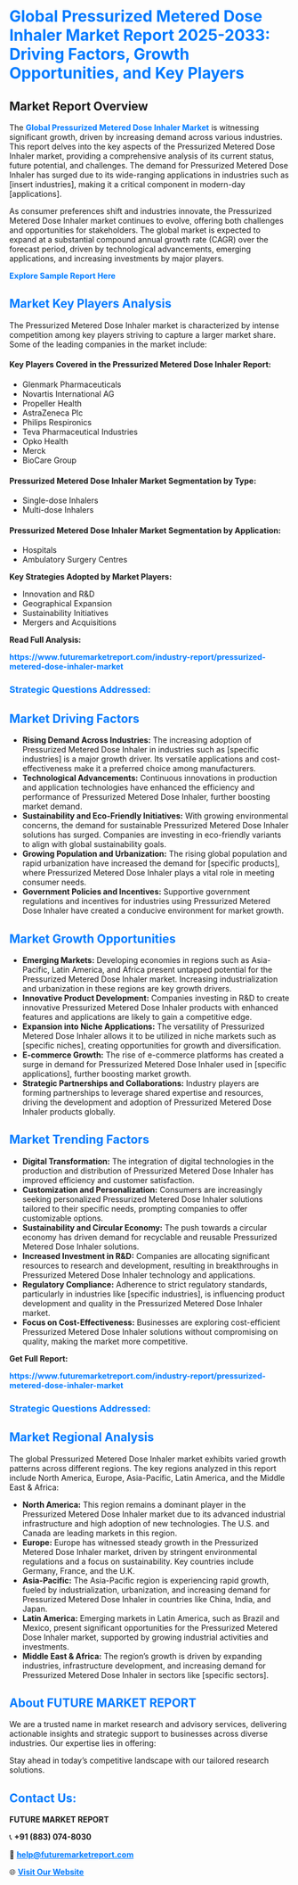 <h1 style="color: #007BFF;">Global Pressurized Metered Dose Inhaler Market Report 2025-2033: Driving Factors, Growth Opportunities, and Key Players</h1>

<section id="overview">
<h2>Market Report Overview</h2>
<p>The <a href="https://www.futuremarketreport.com/industry-report/pressurized-metered-dose-inhaler-market" style="color: #007BFF; text-decoration: none;"><strong>Global Pressurized Metered Dose Inhaler Market</strong></a> is witnessing significant growth, driven by increasing demand across various industries. This report delves into the key aspects of the Pressurized Metered Dose Inhaler market, providing a comprehensive analysis of its current status, future potential, and challenges. The demand for Pressurized Metered Dose Inhaler has surged due to its wide-ranging applications in industries such as [insert industries], making it a critical component in modern-day [applications].</p>
<p>As consumer preferences shift and industries innovate, the Pressurized Metered Dose Inhaler market continues to evolve, offering both challenges and opportunities for stakeholders. The global market is expected to expand at a substantial compound annual growth rate (CAGR) over the forecast period, driven by technological advancements, emerging applications, and increasing investments by major players.</p>
</section>

<section id="overview">
<p><a href="https://www.futuremarketreport.com/request-sample/reportId=96936" style="color: #007BFF; text-decoration: none;"><strong>Explore Sample Report Here</strong></a></p>
</section>

<section id="key-players">
<h2 style="color: #007BFF;">Market Key Players Analysis</h2>
<p>The Pressurized Metered Dose Inhaler market is characterized by intense competition among key players striving to capture a larger market share. Some of the leading companies in the market include:</p>
<h4>Key Players Covered in the Pressurized Metered Dose Inhaler Report:</h4>
<ul><li>Glenmark Pharmaceuticals</li><li>Novartis International AG</li><li>Propeller Health</li><li>AstraZeneca Plc</li><li>Philips Respironics</li><li>Teva Pharmaceutical Industries</li><li>Opko Health</li><li>Merck</li><li>BioCare Group</li></ul>
<h4>Pressurized Metered Dose Inhaler Market Segmentation by Type:</h4>
<ul><li>Single-dose Inhalers</li><li>Multi-dose Inhalers</li></ul>

<h4>Pressurized Metered Dose Inhaler Market Segmentation by Application:</h4>
<ul><li>Hospitals</li><li>Ambulatory Surgery Centres</li></ul>
<p><strong>Key Strategies Adopted by Market Players:</strong></p>
<ul>
<li>Innovation and R&D</li>
<li>Geographical Expansion</li>
<li>Sustainability Initiatives</li>
<li>Mergers and Acquisitions</li>
</ul>
</section>

<section>
<p><strong>Read Full Analysis: </strong></p><a href="https://www.futuremarketreport.com/industry-report/pressurized-metered-dose-inhaler-market" style="color: #007BFF; text-decoration: none;"><strong>https://www.futuremarketreport.com/industry-report/pressurized-metered-dose-inhaler-market</strong></a>
<h3 style="color: #007BFF;">Strategic Questions Addressed:</h3>
</section>

<section id="driving-factors">
<h2 style="color: #007BFF;">Market Driving Factors</h2>
<ul>
<li><strong>Rising Demand Across Industries:</strong> The increasing adoption of Pressurized Metered Dose Inhaler in industries such as [specific industries] is a major growth driver. Its versatile applications and cost-effectiveness make it a preferred choice among manufacturers.</li>
<li><strong>Technological Advancements:</strong> Continuous innovations in production and application technologies have enhanced the efficiency and performance of Pressurized Metered Dose Inhaler, further boosting market demand.</li>
<li><strong>Sustainability and Eco-Friendly Initiatives:</strong> With growing environmental concerns, the demand for sustainable Pressurized Metered Dose Inhaler solutions has surged. Companies are investing in eco-friendly variants to align with global sustainability goals.</li>
<li><strong>Growing Population and Urbanization:</strong> The rising global population and rapid urbanization have increased the demand for [specific products], where Pressurized Metered Dose Inhaler plays a vital role in meeting consumer needs.</li>
<li><strong>Government Policies and Incentives:</strong> Supportive government regulations and incentives for industries using Pressurized Metered Dose Inhaler have created a conducive environment for market growth.</li>
</ul>
</section>

<section id="growth-opportunities">
<h2 style="color: #007BFF;">Market Growth Opportunities</h2>
<ul>
<li><strong>Emerging Markets:</strong> Developing economies in regions such as Asia-Pacific, Latin America, and Africa present untapped potential for the Pressurized Metered Dose Inhaler market. Increasing industrialization and urbanization in these regions are key growth drivers.</li>
<li><strong>Innovative Product Development:</strong> Companies investing in R&D to create innovative Pressurized Metered Dose Inhaler products with enhanced features and applications are likely to gain a competitive edge.</li>
<li><strong>Expansion into Niche Applications:</strong> The versatility of Pressurized Metered Dose Inhaler allows it to be utilized in niche markets such as [specific niches], creating opportunities for growth and diversification.</li>
<li><strong>E-commerce Growth:</strong> The rise of e-commerce platforms has created a surge in demand for Pressurized Metered Dose Inhaler used in [specific applications], further boosting market growth.</li>
<li><strong>Strategic Partnerships and Collaborations:</strong> Industry players are forming partnerships to leverage shared expertise and resources, driving the development and adoption of Pressurized Metered Dose Inhaler products globally.</li>
</ul>
</section>

<section id="trending-factors">
<h2 style="color: #007BFF;">Market Trending Factors</h2>
<ul>
<li><strong>Digital Transformation:</strong> The integration of digital technologies in the production and distribution of Pressurized Metered Dose Inhaler has improved efficiency and customer satisfaction.</li>
<li><strong>Customization and Personalization:</strong> Consumers are increasingly seeking personalized Pressurized Metered Dose Inhaler solutions tailored to their specific needs, prompting companies to offer customizable options.</li>
<li><strong>Sustainability and Circular Economy:</strong> The push towards a circular economy has driven demand for recyclable and reusable Pressurized Metered Dose Inhaler solutions.</li>
<li><strong>Increased Investment in R&D:</strong> Companies are allocating significant resources to research and development, resulting in breakthroughs in Pressurized Metered Dose Inhaler technology and applications.</li>
<li><strong>Regulatory Compliance:</strong> Adherence to strict regulatory standards, particularly in industries like [specific industries], is influencing product development and quality in the Pressurized Metered Dose Inhaler market.</li>
<li><strong>Focus on Cost-Effectiveness:</strong> Businesses are exploring cost-efficient Pressurized Metered Dose Inhaler solutions without compromising on quality, making the market more competitive.</li>
</ul>
</section>

<section>
<p><strong>Get Full Report: </strong></p><a href="https://www.futuremarketreport.com/industry-report/pressurized-metered-dose-inhaler-market" style="color: #007BFF; text-decoration: none;"><strong>https://www.futuremarketreport.com/industry-report/pressurized-metered-dose-inhaler-market</strong></a>
<h3 style="color: #007BFF;">Strategic Questions Addressed:</h3>
</section>


<section id="regional-analysis">
<h2 style="color: #007BFF;">Market Regional Analysis</h2>
<p>The global Pressurized Metered Dose Inhaler market exhibits varied growth patterns across different regions. The key regions analyzed in this report include North America, Europe, Asia-Pacific, Latin America, and the Middle East & Africa:</p>
<ul>
<li><strong>North America:</strong> This region remains a dominant player in the Pressurized Metered Dose Inhaler market due to its advanced industrial infrastructure and high adoption of new technologies. The U.S. and Canada are leading markets in this region.</li>
<li><strong>Europe:</strong> Europe has witnessed steady growth in the Pressurized Metered Dose Inhaler market, driven by stringent environmental regulations and a focus on sustainability. Key countries include Germany, France, and the U.K.</li>
<li><strong>Asia-Pacific:</strong> The Asia-Pacific region is experiencing rapid growth, fueled by industrialization, urbanization, and increasing demand for Pressurized Metered Dose Inhaler in countries like China, India, and Japan.</li>
<li><strong>Latin America:</strong> Emerging markets in Latin America, such as Brazil and Mexico, present significant opportunities for the Pressurized Metered Dose Inhaler market, supported by growing industrial activities and investments.</li>
<li><strong>Middle East & Africa:</strong> The region’s growth is driven by expanding industries, infrastructure development, and increasing demand for Pressurized Metered Dose Inhaler in sectors like [specific sectors].</li>
</ul>
</section>

<footer>
<h2 style="color: #007BFF;">About FUTURE MARKET REPORT</h2>
<p>We are a trusted name in market research and advisory services, delivering actionable insights and strategic support to businesses across diverse industries. Our expertise lies in offering:</p>

<p>Stay ahead in today’s competitive landscape with our tailored research solutions.</p>

<h2 style="color: #007BFF;">Contact Us:</h2>
<p><strong>FUTURE MARKET REPORT</strong></p>
<p>📞 <strong>+91 (883) 074-8030</strong></p>
<p>📧 <strong><a href="mailto:help@futuremarketreport.com" style="color: #007BFF;">help@futuremarketreport.com</a></strong></p>
<p>🌐 <strong><a href="https://www.futuremarketreport.com/" style="color: #007BFF;">Visit Our Website</a></strong></p>
</footer>